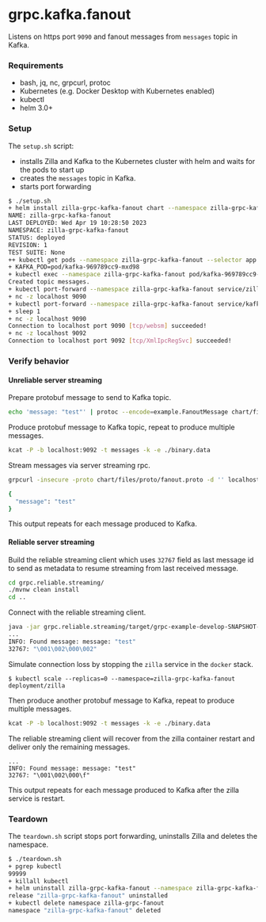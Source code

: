 # grpc.kafka.fanout

Listens on https port `9090` and fanout messages from `messages` topic in Kafka.

### Requirements

- bash, jq, nc, grpcurl, protoc
- Kubernetes (e.g. Docker Desktop with Kubernetes enabled)
- kubectl
- helm 3.0+

### Setup

The `setup.sh` script:
- installs Zilla and Kafka to the Kubernetes cluster with helm and waits for the pods to start up
- creates the `messages` topic in Kafka.
- starts port forwarding

```bash
$ ./setup.sh
+ helm install zilla-grpc-kafka-fanout chart --namespace zilla-grpc-kafka-fanout --create-namespace --wait
NAME: zilla-grpc-kafka-fanout
LAST DEPLOYED: Wed Apr 19 10:28:50 2023
NAMESPACE: zilla-grpc-kafka-fanout
STATUS: deployed
REVISION: 1
TEST SUITE: None
++ kubectl get pods --namespace zilla-grpc-kafka-fanout --selector app.kubernetes.io/instance=kafka -o name
+ KAFKA_POD=pod/kafka-969789cc9-mxd98
+ kubectl exec --namespace zilla-grpc-kafka-fanout pod/kafka-969789cc9-mxd98 -- /opt/bitnami/kafka/bin/kafka-topics.sh --bootstrap-server localhost:9092 --create --topic messages --if-not-exists
Created topic messages.
+ kubectl port-forward --namespace zilla-grpc-kafka-fanout service/zilla 9090
+ nc -z localhost 9090
+ kubectl port-forward --namespace zilla-grpc-kafka-fanout service/kafka 9092 29092
+ sleep 1
+ nc -z localhost 9090
Connection to localhost port 9090 [tcp/websm] succeeded!
+ nc -z localhost 9092
Connection to localhost port 9092 [tcp/XmlIpcRegSvc] succeeded!
```
### Verify behavior

#### Unreliable server streaming

Prepare protobuf message to send to Kafka topic.

```bash
echo 'message: "test"' | protoc --encode=example.FanoutMessage chart/files/proto/fanout.proto > binary.data
```

Produce protobuf message to Kafka topic, repeat to produce multiple messages.

```bash
kcat -P -b localhost:9092 -t messages -k -e ./binary.data
```

Stream messages via server streaming rpc.

```bash
grpcurl -insecure -proto chart/files/proto/fanout.proto -d '' localhost:9090 example.FanoutService.FanoutServerStream
```

```bash
{
  "message": "test"
}
```

This output repeats for each message produced to Kafka.

#### Reliable server streaming

Build the reliable streaming client which uses `32767` field as last message id to send as metadata to resume streaming from last received message.

```bash
cd grpc.reliable.streaming/
./mvnw clean install
cd ..
```

Connect with the reliable streaming client.

```bash
java -jar grpc.reliable.streaming/target/grpc-example-develop-SNAPSHOT-jar-with-dependencies.jar
...
INFO: Found message: message: "test"
32767: "\001\002\000\002"
```

Simulate connection loss by stopping the `zilla` service in the `docker` stack.

```
$ kubectl scale --replicas=0 --namespace=zilla-grpc-kafka-fanout deployment/zilla
```

Then produce another protobuf message to Kafka, repeat to produce multiple messages.

```bash
kcat -P -b localhost:9092 -t messages -k -e ./binary.data
```

The reliable streaming client will recover from the zilla container restart and deliver only the remaining messages.

```
...
INFO: Found message: message: "test"
32767: "\001\002\000\f"
```

This output repeats for each message produced to Kafka after the zilla service is restart.

### Teardown

The `teardown.sh` script stops port forwarding, uninstalls Zilla and deletes the namespace.

```bash
$ ./teardown.sh
+ pgrep kubectl
99999
+ killall kubectl
+ helm uninstall zilla-grpc-kafka-fanout --namespace zilla-grpc-kafka-fanout
release "zilla-grpc-kafka-fanout" uninstalled
+ kubectl delete namespace zilla-grpc-fanout
namespace "zilla-grpc-kafka-fanout" deleted
```
